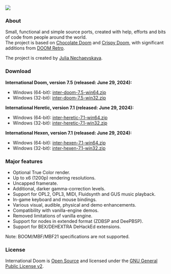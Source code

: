![](https://jnechaevsky.github.io/inter-doom/files/id-logo-git.png)
### About
Small, functional and simple source ports, created with help, efforts and bits of code from people around the world.<br/>
The project is based on [Chocolate Doom](https://github.com/chocolate-doom/chocolate-doom) and [Crispy Doom](http://github.com/fabiangreffrath/crispy-doom), with significant additions from [DOOM Retro](https://github.com/bradharding/doomretro).

The project is created by [Julia Nechaevskaya](mailto:julia.nechaevskaya@live.com).

### Download

**International Doom, version 7.5 (released: June 29, 2024):**
* Windows (64-bit): [inter-doom-7.5-win64.zip](https://github.com/JNechaevsky/international-doom/releases/download/7.5/inter-doom-7.5-win64.zip)
* Windows (32-bit): [inter-doom-7.5-win32.zip](https://github.com/JNechaevsky/international-doom/releases/download/7.5/inter-doom-7.5-win32.zip)

**International Heretic, version 7.1 (released: June 29, 2024):**
* Windows (64-bit): [inter-heretic-7.1-win64.zip](https://github.com/JNechaevsky/international-doom/releases/download/7.5/inter-heretic-7.1-win64.zip)
* Windows (32-bit): [inter-heretic-7.1-win32.zip](https://github.com/JNechaevsky/international-doom/releases/download/7.5/inter-heretic-7.1-win32.zip)

**International Hexen, version 7.1 (released: June 29, 2024):**
* Windows (64-bit): [inter-hexen-7.1-win64.zip](https://github.com/JNechaevsky/international-doom/releases/download/7.5/inter-hexen-7.1-win64.zip)
* Windows (32-bit): [inter-hexen-7.1-win32.zip](https://github.com/JNechaevsky/international-doom/releases/download/7.5/inter-hexen-7.1-win32.zip)

### Major features

* Optional True Color render.
* Up to x6 (1200p) rendering resolutions.
* Uncapped framerate.
* Additional, darker gamma-correction levels.
* Support for OPL2, OPL3, MIDI, Fluidsynth and GUS music playback.
* In-game keyboard and mouse bindings.
* Various visual, audible, physical and demo enhancements.
* Compatibility with vanilla-engine demos.
* Removed limitations of vanilla engine.
* Support for nodes in extended format (ZDBSP and DeePBSP).
* Support for BEX/DEHEXTRA DeHackEd extensions.

Note: BOOM/MBF/MBF21 specifications are not supported.

### License

International Doom is [Open Source](https://opensource.org/osd) and licensed under the [GNU General Public License v2](https://www.gnu.org/licenses/gpl-2.0.html).
